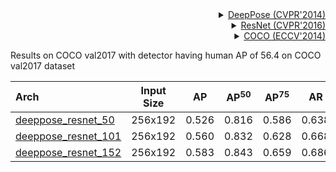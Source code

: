 <!-- [ALGORITHM] -->

<details>
<summary align="right"><a href="http://openaccess.thecvf.com/content_cvpr_2014/html/Toshev_DeepPose_Human_Pose_2014_CVPR_paper.html">DeepPose (CVPR'2014)</a></summary>

```bibtex
@inproceedings{toshev2014deeppose,
  title={Deeppose: Human pose estimation via deep neural networks},
  author={Toshev, Alexander and Szegedy, Christian},
  booktitle={Proceedings of the IEEE conference on computer vision and pattern recognition},
  pages={1653--1660},
  year={2014}
}
```

</details>

<!-- [BACKBONE] -->

<details>
<summary align="right"><a href="http://openaccess.thecvf.com/content_cvpr_2016/html/He_Deep_Residual_Learning_CVPR_2016_paper.html">ResNet (CVPR'2016)</a></summary>

```bibtex
@inproceedings{he2016deep,
  title={Deep residual learning for image recognition},
  author={He, Kaiming and Zhang, Xiangyu and Ren, Shaoqing and Sun, Jian},
  booktitle={Proceedings of the IEEE conference on computer vision and pattern recognition},
  pages={770--778},
  year={2016}
}
```

</details>

<!-- [DATASET] -->

<details>
<summary align="right"><a href="https://link.springer.com/chapter/10.1007/978-3-319-10602-1_48">COCO (ECCV'2014)</a></summary>

```bibtex
@inproceedings{lin2014microsoft,
  title={Microsoft coco: Common objects in context},
  author={Lin, Tsung-Yi and Maire, Michael and Belongie, Serge and Hays, James and Perona, Pietro and Ramanan, Deva and Doll{\'a}r, Piotr and Zitnick, C Lawrence},
  booktitle={European conference on computer vision},
  pages={740--755},
  year={2014},
  organization={Springer}
}
```

</details>

Results on COCO val2017 with detector having human AP of 56.4 on COCO val2017 dataset

| Arch                                          | Input Size |  AP   | AP<sup>50</sup> | AP<sup>75</sup> |  AR   | AR<sup>50</sup> |                     ckpt                      |                      log                      |
| :-------------------------------------------- | :--------: | :---: | :-------------: | :-------------: | :---: | :-------------: | :-------------------------------------------: | :-------------------------------------------: |
| [deeppose_resnet_50](/configs/body/2d_kpt_sview_rgb_img/deeppose/coco/res50_coco_256x192.py) |  256x192   | 0.526 |      0.816      |      0.586      | 0.638 |      0.887      | [ckpt](https://download.openmmlab.com/mmpose/top_down/deeppose/deeppose_res50_coco_256x192-f6de6c0e_20210205.pth) | [log](https://download.openmmlab.com/mmpose/top_down/deeppose/deeppose_res50_coco_256x192_20210205.log.json) |
| [deeppose_resnet_101](/configs/body/2d_kpt_sview_rgb_img/deeppose/coco/res101_coco_256x192.py) |  256x192   | 0.560 |      0.832      |      0.628      | 0.668 |      0.900      | [ckpt](https://download.openmmlab.com/mmpose/top_down/deeppose/deeppose_res101_coco_256x192-2f247111_20210205.pth) | [log](https://download.openmmlab.com/mmpose/top_down/deeppose/deeppose_res101_coco_256x192_20210205.log.json) |
| [deeppose_resnet_152](/configs/body/2d_kpt_sview_rgb_img/deeppose/coco/res152_coco_256x192.py) |  256x192   | 0.583 |      0.843      |      0.659      | 0.686 |      0.907      | [ckpt](https://download.openmmlab.com/mmpose/top_down/deeppose/deeppose_res152_coco_256x192-7df89a88_20210205.pth) | [log](https://download.openmmlab.com/mmpose/top_down/deeppose/deeppose_res152_coco_256x192_20210205.log.json) |
